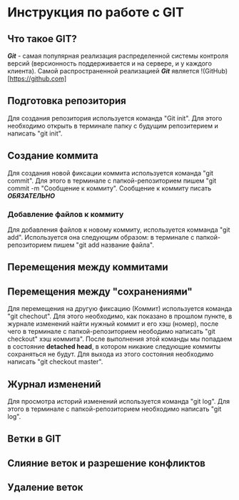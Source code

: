 # Инструкция по работе с GIT

## Что такое GIT? 
***Git*** - самая популярная реализация распределенной системы контроля версий (версионность поддерживается и на сервере, и у каждого клиента). Самой распространенной реализацией ***Git*** является !(GitHub)[https://github.com]



## Подготовка репозитория
Для создания репозитория используется команда "Git init". Для этого необходимо открыть в терминале папку с будущим репозитерием и написать "git init".



## Создание коммита
Для создания новой фиксации коммита используется команда "git commit". Для этого в терминале с папкой-репозиторием пишем "git commit -m "Сообщение к коммиту". Сообщение к коммиту писать ***ОБЯЗАТЕЛЬНО***


### Добавление файлов к коммиту
Для добавления файлов к новому коммиту, используется комманда "git add". Используется она следующим образом: в терминале с папкой-репозиторием пишем "git add название файла".


## Перемещения между коммитами

## Перемещения между "сохранениями"
Для перемещения на другую фиксацию (Коммит) используется команда "git chechout". Для этого необходимо, как показано в прошлом пункте, в журнале изменений найти нужный коммит и его хэш (номер), после чего в терминале с папкой-репозиторием неободимо написать "git checkout" хэш коммита". После выполнения этой команды мы попадаем в состояние **detached head**, в котором никакие следующие коммиты сохраняться не будут. Для выхода из этого состояния необходимо написать "git checkout master".

## Журнал изменений
Для просмотра историй изменений используется команда "git log". Для этого в терминале с папкой-репозиторием необходимо написать "git log".


## Ветки в GIT

## Слияние веток и разрешение конфликтов

## Удаление веток